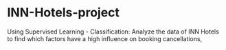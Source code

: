 # INN-Hotels-project
Using Supervised Learning - Classification:  Analyze the data of INN Hotels to find which factors have a high influence on booking cancellations,
